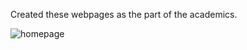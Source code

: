 Created these webpages as the part of the academics.

![homepage](https://user-images.githubusercontent.com/68434426/169676140-eb65eb5b-4b1e-4da3-b24f-52a21dcee293.png)

